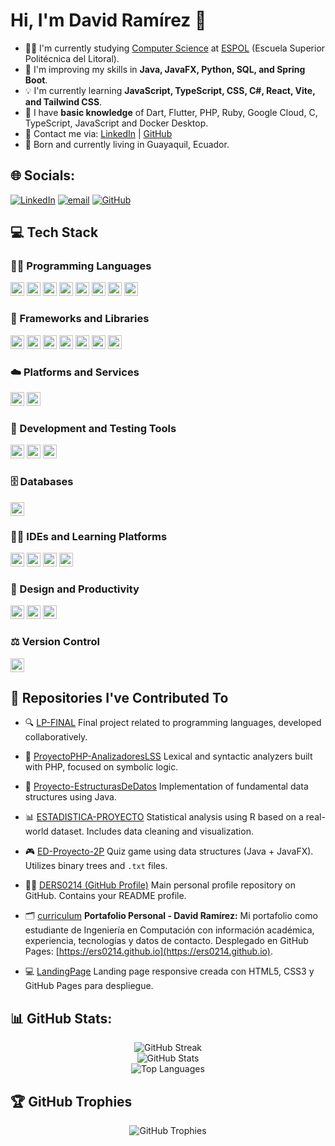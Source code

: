 # Hi, I'm David Ramírez 👋

* 👨‍💻 I'm currently studying [Computer Science](https://www.fiec.espol.edu.ec/es/carreras-de-grado/computacion) at [ESPOL](https://www.espol.edu.ec/) (Escuela Superior Politécnica del Litoral).
* 🔩 I'm improving my skills in **Java, JavaFX, Python, SQL, and Spring Boot**.
* 💡 I'm currently learning **JavaScript, TypeScript, CSS, C#, React, Vite, and Tailwind CSS**.
* 👀 I have **basic knowledge** of Dart, Flutter, PHP, Ruby, Google Cloud, C, TypeScript, JavaScript and Docker Desktop.
* 📢 Contact me via: [LinkedIn](https://www.linkedin.com/in/ders0214/) | [GitHub](https://github.com/DERS0214)
* 📍 Born and currently living in Guayaquil, Ecuador.

## 🌐 Socials:

[![LinkedIn](https://img.shields.io/badge/LinkedIn-%230077B5.svg?logo=linkedin\&logoColor=white)](https://linkedin.com/in/DERS0214)
[![email](https://img.shields.io/badge/Email-D14836?logo=gmail\&logoColor=white)](mailto:dramirez021487@gmail.com)
[![GitHub](https://img.shields.io/badge/GitHub-%23121011.svg?logo=github\&logoColor=white)](https://github.com/DERS0214)

## 💻 Tech Stack

### 🧑‍💻 Programming Languages

<img src="https://img.shields.io/badge/Java-%23ED8B00.svg?style=plastic&logo=openjdk&logoColor=white" height="22"> <img src="https://img.shields.io/badge/PHP-%23777BB4.svg?style=plastic&logo=php&logoColor=white" height="22"> <img src="https://img.shields.io/badge/Ruby-%23CC342D.svg?style=plastic&logo=ruby&logoColor=white" height="22"> <img src="https://img.shields.io/badge/R-%23276DC3.svg?style=plastic&logo=r&logoColor=white" height="22"> <img src="https://img.shields.io/badge/Dart-%230175C2.svg?style=plastic&logo=dart&logoColor=white" height="22"> <img src="https://img.shields.io/badge/TypeScript-%23007ACC.svg?style=plastic&logo=typescript&logoColor=white" height="22"> <img src="https://img.shields.io/badge/JavaScript-F7DF1E.svg?style=plastic&logo=javascript&logoColor=black" height="22"> <img src="https://img.shields.io/badge/C-00599C.svg?style=plastic&logo=c&logoColor=white" height="22">

### 🧰 Frameworks and Libraries

<img src="https://img.shields.io/badge/Spring%20Boot-%236DB33F.svg?style=plastic&logo=spring&logoColor=white" height="22"> <img src="https://img.shields.io/badge/JavaFX-%23FF0000.svg?style=plastic&logo=javafx&logoColor=white" height="22"> <img src="https://img.shields.io/badge/Flutter-%2302569B.svg?style=plastic&logo=flutter&logoColor=white" height="22"> <img src="https://img.shields.io/badge/NumPy-%23013243.svg?style=plastic&logo=numpy&logoColor=white" height="22"> <img src="https://img.shields.io/badge/React-%2361DAFB.svg?style=plastic&logo=react&logoColor=black" height="22"> <img src="https://img.shields.io/badge/Vite-%23646CFF.svg?style=plastic&logo=vite&logoColor=white" height="22"> <img src="https://img.shields.io/badge/Tailwind%20CSS-%2338B2AC.svg?style=plastic&logo=tailwind-css&logoColor=white" height="22">

### ☁️ Platforms and Services

<img src="https://img.shields.io/badge/Google%20Cloud-%234285F4.svg?style=plastic&logo=google-cloud&logoColor=white" height="22"> <img src="https://img.shields.io/badge/Firebase-%23039BE5.svg?style=plastic&logo=firebase" height="22">

### 🧪 Development and Testing Tools

<img src="https://img.shields.io/badge/Postman-FF6C37?style=plastic&logo=postman&logoColor=white" height="22"> <img src="https://img.shields.io/badge/Docker-%230db7ed.svg?style=plastic&logo=docker&logoColor=white" height="22"> <img src="https://img.shields.io/badge/Arduino-00979D?style=plastic&logo=arduino&logoColor=white" height="22">

### 🗄️ Databases

<img src="https://img.shields.io/badge/MySQL-4479A1.svg?style=plastic&logo=mysql&logoColor=white" height="22">

### 🧑‍🏫 IDEs and Learning Platforms

<img src="https://img.shields.io/badge/IntelliJ%20IDEA-%23000000.svg?style=plastic&logo=intellij-idea&logoColor=white" height="22"> <img src="https://img.shields.io/badge/Visual%20Studio%20Code-%23007ACC.svg?style=plastic&logo=visual-studio-code&logoColor=white" height="22"> <img src="https://img.shields.io/badge/Cursor-5D3FD3.svg?style=plastic&logo=cursor&logoColor=white" height="22"> <img src="https://img.shields.io/badge/ESPOL-%23005491.svg?style=plastic&logo=academia&logoColor=white" height="22">

### 🎨 Design and Productivity

<img src="https://img.shields.io/badge/Canva-%2300C4CC.svg?style=plastic&logo=canva&logoColor=white" height="22"> <img src="https://img.shields.io/badge/Figma-%23F24E1E.svg?style=plastic&logo=figma&logoColor=white" height="22"> <img src="https://img.shields.io/badge/Notion-%23000000.svg?style=plastic&logo=notion&logoColor=white" height="22">

### ⚖️ Version Control

<img src="https://img.shields.io/badge/GitHub-%23121011.svg?style=plastic&logo=github&logoColor=white" height="22">

## 📂 Repositories I've Contributed To

* 🔍 [LP-FINAL](https://github.com/kathyforero/LP-FINAL)
  Final project related to programming languages, developed collaboratively.

* 🧮 [ProyectoPHP-AnalizadoresLSS](https://github.com/kathyforero/ProyectoPHP-AnalizadoresLSS)
  Lexical and syntactic analyzers built with PHP, focused on symbolic logic.

* 🌲 [Proyecto-EstructurasDeDatos](https://github.com/kathyforero/Proyecto-EstructurasDeDatos)
  Implementation of fundamental data structures using Java.

* 📊 [ESTADISTICA-PROYECTO](https://github.com/DERS0214/ESTADISTICA-PROYECTO)
  Statistical analysis using R based on a real-world dataset. Includes data cleaning and visualization.

* 🎮 [ED-Proyecto-2P](https://github.com/DERS0214/ED-Proyecto-2P)
  Quiz game using data structures (Java + JavaFX). Utilizes binary trees and `.txt` files.

* 🧑‍💻 [DERS0214 (GitHub Profile)](https://github.com/DERS0214/DERS0214)
  Main personal profile repository on GitHub. Contains your README profile.

* 🗂️ [curriculum](https://github.com/DERS0214/curriculum)
  **Portafolio Personal - David Ramírez:** Mi portafolio como estudiante de Ingeniería en Computación con información académica, experiencia, tecnologías y datos de contacto. Desplegado en GitHub Pages: [https://ers0214.github.io](https://ers0214.github.io).

* 💻 [LandingPage](https://github.com/kathyforero/LandingPage)
  Landing page responsive creada con HTML5, CSS3 y GitHub Pages para despliegue.

## 📊 GitHub Stats:

<div align="center">

  <img src="https://github-readme-streak-stats.herokuapp.com/?user=DERS0214&theme=tokyonight&hide_border=false&text_color=ffffff" alt="GitHub Streak"/>
  <br/>
  <img src="https://github-readme-stats.vercel.app/api?username=DERS0214&theme=tokyonight&hide_border=false&include_all_commits=true&count_private=true&text_color=ffffff" alt="GitHub Stats"/>
  <br/>
  <img src="https://github-readme-stats.vercel.app/api/top-langs/?username=DERS0214&theme=tokyonight&hide_border=false&include_all_commits=true&count_private=true&layout=compact&text_color=ffffff" alt="Top Languages"/>

</div>

## 🏆 GitHub Trophies

<div align="center">

<img src="https://github-profile-trophy.vercel.app/?username=DERS0214&theme=darkhub&no-frame=false&no-bg=true&margin-w=4" alt="GitHub Trophies" />

</div>

<!-- Proudly created with GPRM ( https://gprm.itsvg.in ) -->
